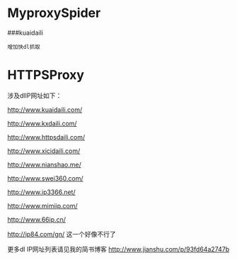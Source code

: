 # MyproxySpider

###kuaidaili

    增加快dl抓取


# HTTPSProxy


涉及dlIP网址如下：

http://www.kuaidaili.com/

http://www.kxdaili.com/

http://www.httpsdaili.com/

http://www.xicidaili.com/

http://www.nianshao.me/

http://www.swei360.com/

http://www.ip3366.net/

http://www.mimiip.com/

http://www.66ip.cn/

http://ip84.com/gn/ 这一个好像不行了

更多dl IP网址列表请见我的简书博客 http://www.jianshu.com/p/93fd64a2747b

